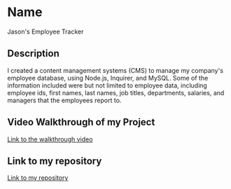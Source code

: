 # Name
Jason's Employee Tracker

## Description
 I created a content management systems (CMS) to manage my company's employee database, using Node.js, Inquirer, and MySQL. Some of the information included were but not limited to employee data, including employee ids, first names, last names, job titles, departments, salaries, and managers that the employees report to.

  ## Video Walkthrough of my Project
<a href= "https://drive.google.com/file/d/1RE743j82plYrAzNU9Q2k-xjZR2DXOHM5/view" target= blank>Link to the walkthrough video</a>
  
  

  ## Link to my repository
<a href="https://github.com/jrettinger/team-profile-generator" target= blank>Link to my repository</a>
